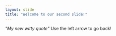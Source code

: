 ```yaml
---
layout: slide
title: "Welcome to our second slide!"
---
```

*"My new witty quote"*
Use the left arrow to go back!
